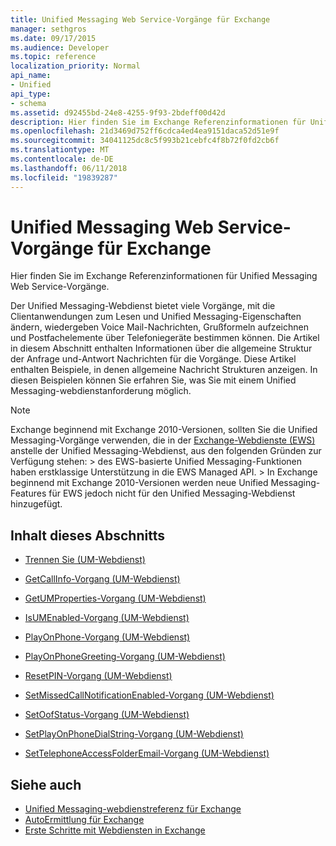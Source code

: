 ```yaml
---
title: Unified Messaging Web Service-Vorgänge für Exchange
manager: sethgros
ms.date: 09/17/2015
ms.audience: Developer
ms.topic: reference
localization_priority: Normal
api_name:
- Unified
api_type:
- schema
ms.assetid: d92455bd-24e8-4255-9f93-2bdeff00d42d
description: Hier finden Sie im Exchange Referenzinformationen für Unified Messaging Web Service-Vorgänge.
ms.openlocfilehash: 21d3469d752ff6cdca4ed4ea9151daca52d51e9f
ms.sourcegitcommit: 34041125dc8c5f993b21cebfc4f8b72f0fd2cb6f
ms.translationtype: MT
ms.contentlocale: de-DE
ms.lasthandoff: 06/11/2018
ms.locfileid: "19839287"
---
```

# <a name="unified-messaging-web-service-operations-for-exchange"></a>Unified Messaging Web Service-Vorgänge für Exchange

Hier finden Sie im Exchange Referenzinformationen für Unified Messaging Web Service-Vorgänge.
  
Der Unified Messaging-Webdienst bietet viele Vorgänge, mit die Clientanwendungen zum Lesen und Unified Messaging-Eigenschaften ändern, wiedergeben Voice Mail-Nachrichten, Grußformeln aufzeichnen und Postfachelemente über Telefoniegeräte bestimmen können. Die Artikel in diesem Abschnitt enthalten Informationen über die allgemeine Struktur der Anfrage und-Antwort Nachrichten für die Vorgänge. Diese Artikel enthalten Beispiele, in denen allgemeine Nachricht Strukturen anzeigen. In diesen Beispielen können Sie erfahren Sie, was Sie mit einem Unified Messaging-webdienstanforderung möglich.
  
> [!NOTE]
>  Exchange beginnend mit Exchange 2010-Versionen, sollten Sie die Unified Messaging-Vorgänge verwenden, die in der [Exchange-Webdienste (EWS)](http://msdn.microsoft.com/library/60285497-0c4e-4e51-84e1-34dd6d89a5d8%28Office.15%29.aspx) anstelle der Unified Messaging-Webdienst, aus den folgenden Gründen zur Verfügung stehen: > des EWS-basierte Unified Messaging-Funktionen haben erstklassige Unterstützung in die EWS Managed API. > In Exchange beginnend mit Exchange 2010-Versionen werden neue Unified Messaging-Features für EWS jedoch nicht für den Unified Messaging-Webdienst hinzugefügt. 
  
## <a name="in-this-section"></a>Inhalt dieses Abschnitts
<a name="bk_InThisSection"> </a>

- [Trennen Sie (UM-Webdienst)](disconnect-operation-um-web-service.md)
    
- [GetCallInfo-Vorgang (UM-Webdienst)](getcallinfo-operation-um-web-service.md)
    
- [GetUMProperties-Vorgang (UM-Webdienst)](getumproperties-operation-um-web-service.md)
    
- [IsUMEnabled-Vorgang (UM-Webdienst)](isumenabled-operation-um-web-service.md)
    
- [PlayOnPhone-Vorgang (UM-Webdienst)](playonphone-operation-um-web-service.md)
    
- [PlayOnPhoneGreeting-Vorgang (UM-Webdienst)](playonphonegreeting-operation-um-web-service.md)
    
- [ResetPIN-Vorgang (UM-Webdienst)](resetpin-operation-um-web-service.md)
    
- [SetMissedCallNotificationEnabled-Vorgang (UM-Webdienst)](setmissedcallnotificationenabled-operation-um-web-service.md)
    
- [SetOofStatus-Vorgang (UM-Webdienst)](setoofstatus-operation-um-web-service.md)
    
- [SetPlayOnPhoneDialString-Vorgang (UM-Webdienst)](setplayonphonedialstring-operation-um-web-service.md)
    
- [SetTelephoneAccessFolderEmail-Vorgang (UM-Webdienst)](settelephoneaccessfolderemail-operation-um-web-service.md)
    
## <a name="see-also"></a>Siehe auch

- [Unified Messaging-webdienstreferenz für Exchange](unified-messaging-web-service-reference-for-exchange.md)
- [AutoErmittlung für Exchange](../exchange-web-services/autodiscover-for-exchange.md)
- [Erste Schritte mit Webdiensten in Exchange](../exchange-web-services/start-using-web-services-in-exchange.md)
    


